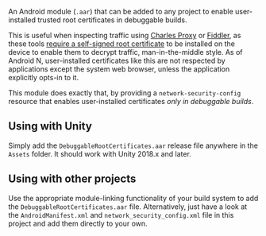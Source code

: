 An Android module (`.aar`) that can be added to any project to enable user-installed trusted root certificates in debuggable builds.

This is useful when inspecting traffic using [Charles Proxy](https://www.charlesproxy.com/) or [Fiddler](https://www.telerik.com/fiddler), 
as these tools [require a self-signed root certificate](https://www.telerik.com/blogs/how-to-capture-android-traffic-with-fiddler) to 
be installed on the device to enable them to decrypt traffic, man-in-the-middle style.  As of Android N, user-installed certificates like
this are not respected by applications except the system web browser, unless the application explicitly opts-in to it.

This module does exactly that, by providing a `network-security-config` resource that enables user-installed certificates _only in
debuggable builds_.

## Using with Unity

Simply add the `DebuggableRootCertificates.aar` release file anywhere in the `Assets` folder.  It should work with Unity 2018.x and later.

## Using with other projects

Use the appropriate module-linking functionality of your build system to add the `DebuggableRootCertificates.aar` file.  Alternatively,
just have a look at the `AndroidManifest.xml` and `network_security_config.xml` file in this project and add them directly to your own.
